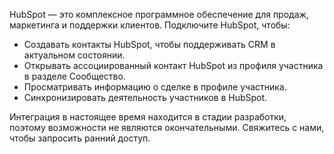 HubSpot — это комплексное программное обеспечение для продаж, маркетинга и поддержки клиентов. Подключите HubSpot, чтобы:

- Создавать контакты HubSpot, чтобы поддерживать CRM в актуальном состоянии.
- Открывать ассоциированный контакт HubSpot из профиля участника в разделе Сообщество.
- Просматривать информацию о сделке в профиле участника.
- Синхронизировать деятельность участников в HubSpot.

Интеграция в настоящее время находится в стадии разработки, поэтому возможности не являются окончательными. Свяжитесь с нами, чтобы запросить ранний доступ.
